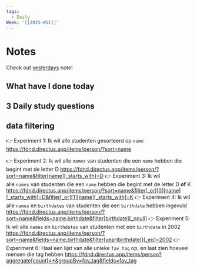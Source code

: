 ```yaml
---
tags:
  - Daily
Week: '[[2025-W11]]'
---
```

# Notes
Check out [yesterdays](2025-03-11) note!
## What have I done today
## 3 Daily study questions

## data filtering
👉 Experiment 1: Ik wil alle studenten gesorteerd op `name`
https://fdnd.directus.app/items/person/?sort=name

👉 Experiment 2: Ik wil alle `names` van studenten die een `name` hebben die begint met de letter D
https://fdnd.directus.app/items/person/?sort=name&filter[name][_starts_with]=D
👉 Experiment 3: Ik wil alle `names` van studenten die een `name` hebben die begint met de letter D **of** K
https://fdnd.directus.app/items/person/?sort=name&filter[_or][0][name][_starts_with]=D&filter[_or][1][name][_starts_with]=K
👉 Experiment 4: Ik wil alle `names` en `birthdates` van studenten die een `birthdate` hebben ingevuld
https://fdnd.directus.app/items/person/?sort=name&fields=name,birthdate&filter[birthdate][_nnull]
👉 Experiment 5: Ik wil alle `names` en `birthdates` van studenten met een `birthdate` in 2002
https://fdnd.directus.app/items/person/?sort=name&fields=name,birthdate&filter[year(birthdate)][_eq]=2002
👉 Experiment 6: Haal een lijst van alle unieke `fav_tag` op, en laat zien hoeveel mensen die tag hebben
https://fdnd.directus.app/items/person?aggregate[count]=*&groupBy=fav_tag&fields=fav_tag
